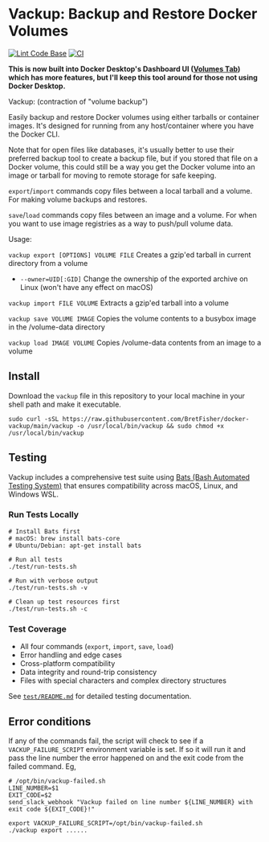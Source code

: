 # Vackup: Backup and Restore Docker Volumes

[![Lint Code Base](https://github.com/BretFisher/docker-vackup/actions/workflows/linter.yml/badge.svg)](https://github.com/BretFisher/docker-vackup/actions/workflows/linter.yml)
[![CI](https://github.com/BretFisher/docker-vackup/actions/workflows/ci.yml/badge.svg)](https://github.com/BretFisher/docker-vackup/actions/workflows/ci.yml)

**This is now built into Docker Desktop's Dashboard UI ([Volumes Tab](https://docs.docker.com/desktop/use-desktop/volumes/)) which has more features, but I'll keep this tool around for those not using Docker Desktop.**

Vackup: (contraction of "volume backup")

Easily backup and restore Docker volumes using either tarballs or container images.
It's designed for running from any host/container where you have the Docker CLI.

Note that for open files like databases,
it's usually better to use their preferred backup tool to create a backup file,
but if you stored that file on a Docker volume,
this could still be a way you get the Docker volume into an image or tarball
for moving to remote storage for safe keeping.

`export`/`import` commands copy files between a local tarball and a volume.
For making volume backups and restores.

`save`/`load` commands copy files between an image and a volume.
For when you want to use image registries as a way to push/pull volume data.

Usage:

`vackup export [OPTIONS] VOLUME FILE`
Creates a gzip'ed tarball in current directory from a volume

- `--owner=UID[:GID]`
  Change the ownership of the exported archive on Linux (won't have any effect on macOS)

`vackup import FILE VOLUME`
Extracts a gzip'ed tarball into a volume

`vackup save VOLUME IMAGE`
Copies the volume contents to a busybox image in the /volume-data directory

`vackup load IMAGE VOLUME`
Copies /volume-data contents from an image to a volume

## Install

Download the `vackup` file in this repository to your local machine in your shell path and make it executable.

```shell
sudo curl -sSL https://raw.githubusercontent.com/BretFisher/docker-vackup/main/vackup -o /usr/local/bin/vackup && sudo chmod +x /usr/local/bin/vackup
```

## Testing

Vackup includes a comprehensive test suite using [Bats (Bash Automated Testing System)](https://github.com/bats-core/bats-core)
that ensures compatibility across macOS, Linux, and Windows WSL.

### Run Tests Locally

```shell
# Install Bats first
# macOS: brew install bats-core
# Ubuntu/Debian: apt-get install bats

# Run all tests
./test/run-tests.sh

# Run with verbose output
./test/run-tests.sh -v

# Clean up test resources first
./test/run-tests.sh -c
```

### Test Coverage

- All four commands (`export`, `import`, `save`, `load`)
- Error handling and edge cases
- Cross-platform compatibility
- Data integrity and round-trip consistency
- Files with special characters and complex directory structures

See [`test/README.md`](test/README.md) for detailed testing documentation.

## Error conditions

If any of the commands fail, the script will check to see if a `VACKUP_FAILURE_SCRIPT`
environment variable is set. If so it will run it and pass the line number the error
happened on and the exit code from the failed command. Eg,

```shell
# /opt/bin/vackup-failed.sh
LINE_NUMBER=$1
EXIT_CODE=$2
send_slack_webhook "Vackup failed on line number ${LINE_NUMBER} with exit code ${EXIT_CODE}!"
```

```shell
export VACKUP_FAILURE_SCRIPT=/opt/bin/vackup-failed.sh
./vackup export ......
```
